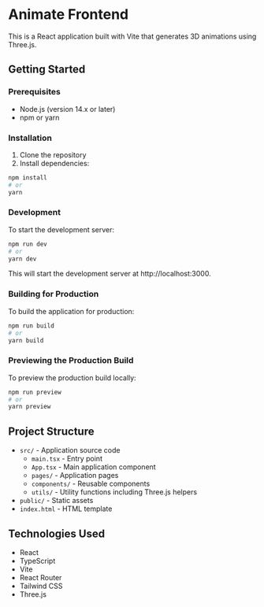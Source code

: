# Animate Frontend

This is a React application built with Vite that generates 3D animations using Three.js.

## Getting Started

### Prerequisites

- Node.js (version 14.x or later)
- npm or yarn

### Installation

1. Clone the repository
2. Install dependencies:

```bash
npm install
# or
yarn
```

### Development

To start the development server:

```bash
npm run dev
# or
yarn dev
```

This will start the development server at http://localhost:3000.

### Building for Production

To build the application for production:

```bash
npm run build
# or
yarn build
```

### Previewing the Production Build

To preview the production build locally:

```bash
npm run preview
# or
yarn preview
```

## Project Structure

- `src/` - Application source code
  - `main.tsx` - Entry point
  - `App.tsx` - Main application component
  - `pages/` - Application pages
  - `components/` - Reusable components
  - `utils/` - Utility functions including Three.js helpers
- `public/` - Static assets
- `index.html` - HTML template

## Technologies Used

- React
- TypeScript
- Vite
- React Router
- Tailwind CSS
- Three.js
